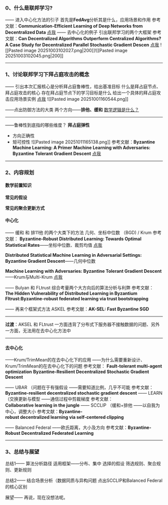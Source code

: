 ### 0、什么是联邦学习?
—— 进入中心化方法的引子
    首先是**FedAvg**分析其是什么，应用场景和作用
参考文献：**Communication-Efficient Learning of Deep Networks from Decentralized Data**
[点我](obsidian://open?vault=Note&file=%E8%AE%BA%E6%96%87%E7%A0%94%E7%A9%B6%2F2025.10.9%2F1%E3%80%81FedAvg)
—— 去中心化的例子
    引出联邦学习的两个大框架
参考文献：**Can Decentralized Algorithms Outperform Centralized Algorithms?A Case Study for Decentralized Parallel Stochastic Gradient Descen**
[点我](obsidian://open?vault=Note&file=%E8%AE%BA%E6%96%87%E7%A0%94%E7%A9%B6%2F2025.10.9%2F2%E3%80%81Can%20Decentralized%20Algorithms%20Outperform%20Centralized%20Algorithms.A%20Case%20Study%20for%20Decentralized%20Parallel%20Stochastic%20Gradient%20Descen)
![[Pasted image 20251003102027.png|200]]![[Pasted image 20251003102045.png|200]]
___
### 1、讨论联邦学习下拜占庭攻击的概念
——
引出本次汇报核心是分析拜占庭鲁棒性，给出基准目标
什么是拜占庭节点、拜占庭攻击的核心
存在拜占庭节点下的学习目标是什么
给出一个具体的拜占庭攻击应用场景实例
[点我](obsidian://open?vault=Note&file=%E8%AE%BA%E6%96%87%E7%A0%94%E7%A9%B6%2F2025.10.9%2F3%E3%80%81Byzantine%20Machine%20Learning%20A%20Primer)
![[Pasted image 20251001160544.png]]

——点出防御方法的大类
    两个方向——**排他、缓和**
    [数学逻辑是什么？](obsidian://open?vault=Note&file=%E8%AE%BA%E6%96%87%E7%A0%94%E7%A9%B6%2F2025.10.9%2F3.1Byzantine%20Multi-Agent%20Optimization%E2%80%93%20Part%20I%E2%8B%86)
___
——鲁棒性到底指的哪些维度？
**拜占庭弹性**
 - 方向正确性
 - 矩可控性
 ![[Pasted image 20251011165138.png]]
参考文献：**Byzantine Machine Learning: A Primer**
**Machine Learning with Adversaries: Byzantine Tolerant Gradient Descent**
[点我](obsidian://open?vault=Note&file=%E8%AE%BA%E6%96%87%E7%A0%94%E7%A9%B6%2F2025.10.9%2F3%E3%80%81Byzantine%20Machine%20Learning%20A%20Primer)
___
### 2、内容规划
#### 数学前置知识
**常见的假设**

**常见的聚合更新方式**

#### 中心化
—— 缓和 和 排11他 的两个大类下的方法
几何、坐标中位数 （BGD)  /    Krum
参考文献：
**Byzantine-Robust Distributed Learning: Towards Optimal Statistical Rates**——坐标中位数、裁剪均值
[点我](obsidian://open?vault=Note&file=%E8%AE%BA%E6%96%87%E7%A0%94%E7%A9%B6%2F2025.10.9%2F4.%20%E5%9D%90%E6%A0%87%E4%B8%AD%E4%BD%8D%E6%95%B0%E4%B8%8E%E5%9D%87%E5%80%BC%E8%A3%81%E5%89%AA)

**Distributed Statistical Machine Learning in Adversarial Settings:**  
**Byzantine Gradient Descent**——几何中位数

**Machine Learning with Adversaries: Byzantine Tolerant Gradient Descent**——Krum与Multi-Krum
[点我](obsidian://open?vault=Note&file=%E8%AE%BA%E6%96%87%E7%A0%94%E7%A9%B6%2F2025.10.9%2F5.%20krum%E5%92%8Cmultikrum)


—— Bulyan 和 FLtrust 综合考量两个大方向后的算法分析与利弊
参考文献：
**The Hidden Vulnerability of Distributed Learning in Byzantium**
**Fltrust:Byzantine-robust federated learning via trust bootstrapping**

—— 再来个框架式方法 ASKEL 
参考文献：**AK-SEL: Fast Byzantine SGD**
___
**过渡**：AKSEL 和 FLtrust 一方面违背了分布式下服务器不接触数据的问题、另外一方面，无法用在去中心化方法中
___
#### 去中心化
——Krum/TrimMean的在去中心化下的应用
——为什么需要重新设计、Krum/TrimMean的在去中心化下的问题
参考文献：
**Fault-tolerant multi-agent optimization**
**Byzantine-Resilient Decentralized Stochastic Gradient Descent**

—— UBAR （问题在于有强假设   ——需要知道比例，几乎不可能
参考文献：**Byzantine-resilient decentralized stochastic gradient descent**
—— LEARN （交换更新与模型     ——通信过程中剪裁梯度
参考文献：**Collaborative learning in the jungle**
—— SCCLIP （缓和+排他             ——以自我为中心，调整大小
参考文献：**Byzantine-robust decentralized learning via self-centered clipping**

—— Balanced Federal    ——欧氏距离，大小及方向
参考文献：**Byzantine-Robust Decentralized Federated Learning**
___
### 3、总结与展望
总结1—— 算法分析路径
适用框架——分布、集中
选择的假设
筛选规则、聚合规则、更新规则

总结2—— 结合场景分析（数据同质与异构问题
点出SCCLIP和Balanced Federal的核心区别

展望—— 再说，现在没想法呢。